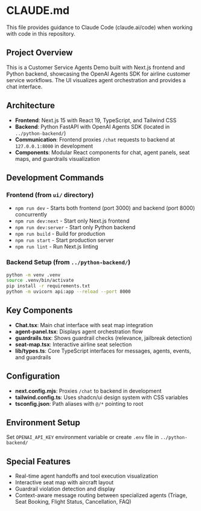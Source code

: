 # CLAUDE.md

This file provides guidance to Claude Code (claude.ai/code) when working with code in this repository.

## Project Overview

This is a Customer Service Agents Demo built with Next.js frontend and Python backend, showcasing the OpenAI Agents SDK for airline customer service workflows. The UI visualizes agent orchestration and provides a chat interface.

## Architecture

- **Frontend**: Next.js 15 with React 19, TypeScript, and Tailwind CSS
- **Backend**: Python FastAPI with OpenAI Agents SDK (located in `../python-backend/`)
- **Communication**: Frontend proxies `/chat` requests to backend at `127.0.0.1:8000` in development
- **Components**: Modular React components for chat, agent panels, seat maps, and guardrails visualization

## Development Commands

### Frontend (from `ui/` directory)
- `npm run dev` - Starts both frontend (port 3000) and backend (port 8000) concurrently
- `npm run dev:next` - Start only Next.js frontend
- `npm run dev:server` - Start only Python backend
- `npm run build` - Build for production
- `npm run start` - Start production server
- `npm run lint` - Run Next.js linting

### Backend Setup (from `../python-backend/`)
```bash
python -m venv .venv
source .venv/bin/activate
pip install -r requirements.txt
python -m uvicorn api:app --reload --port 8000
```

## Key Components

- **Chat.tsx**: Main chat interface with seat map integration
- **agent-panel.tsx**: Displays agent orchestration flow
- **guardrails.tsx**: Shows guardrail checks (relevance, jailbreak detection)
- **seat-map.tsx**: Interactive airline seat selection
- **lib/types.ts**: Core TypeScript interfaces for messages, agents, events, and guardrails

## Configuration

- **next.config.mjs**: Proxies `/chat` to backend in development
- **tailwind.config.ts**: Uses shadcn/ui design system with CSS variables
- **tsconfig.json**: Path aliases with `@/*` pointing to root

## Environment Setup

Set `OPENAI_API_KEY` environment variable or create `.env` file in `../python-backend/`

## Special Features

- Real-time agent handoffs and tool execution visualization
- Interactive seat map with aircraft layout
- Guardrail violation detection and display
- Context-aware message routing between specialized agents (Triage, Seat Booking, Flight Status, Cancellation, FAQ)